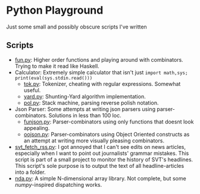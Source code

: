 # Python Playground

Just some small and possibly obscure scripts I've written

## Scripts

- [fun.py](./fun.py): Higher order functions and playing around with combinators. Trying to make it read like Haskell.
- Calculator: Extremely simple calculator that isn't just `import math,sys; print(eval(sys.stdin.read()))`
  - [tok.py](./tok.py): Tokenizer, cheating with regular expressions. Somewhat useful.
  - [yard.py](./yard.py): Shunting-Yard algorithm implementation.
  - [pol.py](./pol.py): Stack machine, parsing reverse polish notation.
- Json Parser: Some attempts at writing json parsers using parser-combinators. Solutions in less than 100 loc.
  - [funjson.py](./funjson.py): Parser-combinators using only functions that doesnt look appealing.
  - [oojson.py](./oojson.py): Parser-combinators using Object Oriented constructs as an attempt at writing more visually pleasing combinators.
- [svt\_fetch\_rss.py](./svt_fetch/svt_fetch_rss.py): I got annoyed that I can't see edits on news articles, especially when I want to point out journalists' grammar mistakes. This script is part of a small project to monitor the history of SVT's headlines. This script's sole purpose is to output the text of all headline-articles into a folder.
- [nda.py](./nda.py): A simple N-dimensional array library. Not complete, but some *numpy*-inspired dispatching works.

